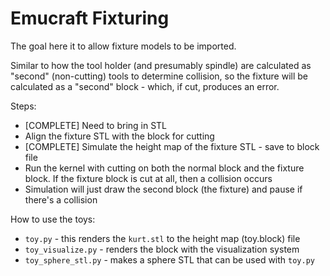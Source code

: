 # Emucraft Fixturing
The goal here it to allow fixture models to be imported.  

Similar to how the tool holder (and presumably spindle) are calculated as "second" (non-cutting) tools to determine collision, so the fixture will be calculated as a "second" block - which, if cut, produces an error.

Steps:
- [COMPLETE] Need to bring in STL
- Align the fixture STL with the block for cutting
- [COMPLETE] Simulate the height map of the fixture STL - save to block file
- Run the kernel with cutting on both the normal block and the fixture block.  If the fixture block is cut at all, then a collision occurs
- Simulation will just draw the second block (the fixture) and pause if there's a collision

How to use the toys:
- `toy.py` - this renders the `kurt.stl` to the height map (toy.block) file 
- `toy_visualize.py` - renders the block with the visualization system
- `toy_sphere_stl.py` - makes a sphere STL that can be used with `toy.py`